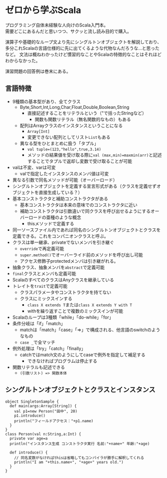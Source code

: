 # ゼロから学ぶScala

プログラミング自体未経験な人向けのScala入門本。  
需要どこにあるんだと思いつつ、サクッと流し読み目的で購入。

演算子や基礎的なループ文より先にシングルトンオブジェクトを解説しており、多分これScalaの言語仕様的に先に出てくるような代物なんだろうな…と思ったなど。
文法は概ねわかったけど慣習的なことやScalaの特徴的なことはそれほどわからなかった。

演習問題の回答例は巻末にある。

## 言語特徴

- 9種類の基本型があり、全てクラス
  - Byte,Short,Int,Long,Char,Float,Double,Boolean,String
    - 直接記述することをリテラルという（"で括ったStringなど）
      - 関数も関数リテラル（無名関数的なもの）もある
  - 配列はArrayクラスのインスタンスということになる
    - `Array[Int]`
    - 変更できない配列としてリスト`List`もある
  - 異なる型をひとまとめに扱う「タプル」
    - `val tuple=(123,"hello",true,3.14)`
    - メソッドの結果値を受け取る際に`val (max,min)=maxmin(arr)`と記述することでタプルで返却し変数で受け取ることが可能
- valは不変、varは可変
  - valで指定したインスタンスのメンバ値は可変
- 異なる引数で同名メソッドが可能（オーバーロード）
- シングルトンオブジェクトを定義する宣言形式がある（クラスを定義せずオブジェクトを直接生成している？）
- 基本コンストラクタと補助コンストラクタがある
  - 基本コンストラクタは本来の意味でのコンストラクタに近い
  - 補助コンストラクタは引数違いで同クラスを呼び出せるようにするオーバーロードの亜種のような概念
    - thisメソッドで定義する
- 同一ソースファイル内であれば同名のシングルトンオブジェクトとクラスを定義できる。これをコンパニオンクラスと呼ぶ。
- クラスは単一継承、privateでないメンバを引き継ぐ
  - `override`で再定義可能
  - `super.method()`でオーバーライド前のメソッドを呼び出し可能
  - アクセス修飾子protectedメンバは引き継がれる。
- 抽象クラス、抽象メンバを`abstract`で定義可能
- `final`クラスとメンバも定義可能
- ScalaのすべてのクラスはAnyクラスを継承している
- トレイトを`trait`で定義可能
  - クラスパラメータやコンストラクタを持てない
  - クラスにミックスインする
    - `class X extends T`または`class X extends Y with T`
    - withを繰り返すことで複数のミックスインが可能
- Scalaのループは3種類「while」「do-while」「for」
- 条件分岐は「if」「match」
  - matchは「match」「case」「=>」で構成される、他言語のswitchのようなもの
  - `case _`で全マッチ
- 例外処理は「try」「catch」「finally」
  - catchではmatch文のようにしてcaseで例外を指定して補足する
    - できなければプログラムは停止する
- 関数リテラルも記述できる
  - `(引数リスト) => 関数本体`


## シングルトンオブジェクトとクラスとインスタンス

```
object SingletonSample {
  def main(args:Array[String]) {
    val p1=new Person("田中", 20)
    p1.introduce()
    println("フィールドアクセス："+p1.name)
  }
}
class Person(val n:String,a:Int) {
  private var age=a
  println("インスタンス生成 コンストラクタ実行 名前:"+name+" 年齢:"+age)

  def introduce() {
    // 同名変数がなければthisは省略してもコンパイラが勝手に解釈してくれる
    println("I am "+this.name+", "+age+" years old.")
  }
}
```

